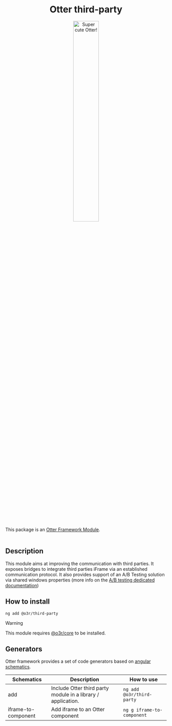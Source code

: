 <h1 align="center">Otter third-party</h1>
<p align="center">
  <img src="https://raw.githubusercontent.com/AmadeusITGroup/otter/main/assets/logo/otter.png" alt="Super cute Otter!" width="40%"/>
</p>

This package is an [Otter Framework Module](https://github.com/AmadeusITGroup/otter/tree/main/docs/core/MODULE.md).
<br />
<br />

## Description

This module aims at improving the communication with third parties.
It exposes bridges to integrate third parties iFrame via an established communication protocol.
It also provides support of an A/B Testing solution via shared windows properties
(more info on the [A/B testing dedicated documentation](https://github.com/AmadeusITGroup/otter/tree/main/docs/ab-testing/AB_TESTING.md))

## How to install

```shell
ng add @o3r/third-party
```

> [!WARNING]
> This module requires [@o3r/core](https://www.npmjs.com/package/@o3r/core) to be installed.

## Generators

Otter framework provides a set of code generators based on [angular schematics](https://angular.io/guide/schematics).

| Schematics            | Description                                                  | How to use                  |
| --------------------- | ------------------------------------------------------------ | --------------------------- |
| add                   | Include Otter third party module in a library / application. | `ng add @o3r/third-party`   |
| iframe-to-component  | Add iframe to an Otter component                             | `ng g iframe-to-component` |

